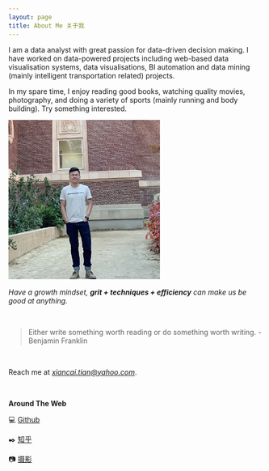 ```yaml
---
layout: page
title: About Me 关于我
---
```


I am a data analyst with great passion for data-driven decision making. I have worked on data-powered projects including web-based data visualisation systems, data visualisations, BI automation and data mining (mainly intelligent transportation related) projects.

In my spare time, I enjoy reading good books, watching quality movies, photography, and doing a variety of sports (mainly running and body building).  Try something interested.

<img src="/imgs/profile_cropped.jpeg?" alt="me" style="max-width:300px;"/>

*Have a growth mindset, **grit + techniques + efficiency** can make us be good at anything.*

<br/>

> Either write something worth reading or do something worth writing.
> -Benjamin Franklin

<br/>

Reach me at *xiancai.tian@yahoo.com*.

<br/>

**Around The Web**

💻 [Github](https://github.com/XiancaiTian/)

✒️ [知乎](https://www.zhihu.com/people/shawngo/posts)

📷 [摄影](https://tuchong.com/8045265/)

